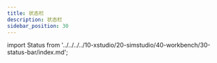 ```yaml
---
title: 状态栏
description: 状态栏
sidebar_position: 30
---
```


import Status from '../../../../10-xstudio/20-simstudio/40-workbench/30-status-bar/index.md';

<Status />
